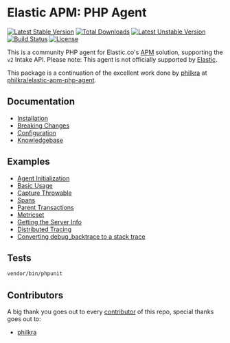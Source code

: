 # Elastic APM: PHP Agent

[![Latest Stable Version](https://poser.pugx.org/nipwaayoni/elastic-apm-php-agent/v)](//packagist.org/packages/nipwaayoni/elastic-apm-php-agent)
[![Total Downloads](https://poser.pugx.org/nipwaayoni/elastic-apm-php-agent/downloads)](//packagist.org/packages/nipwaayoni/elastic-apm-php-agent)
[![Latest Unstable Version](https://poser.pugx.org/nipwaayoni/elastic-apm-php-agent/v/unstable)](//packagist.org/packages/nipwaayoni/elastic-apm-php-agent)
[![Build Status](https://travis-ci.org/nipwaayoni/elastic-apm-php-agent.svg?branch=master)](https://travis-ci.org/nipwaayoni/elastic-apm-php-agent)
[![License](https://poser.pugx.org/nipwaayoni/elastic-apm-php-agent/license)](//packagist.org/packages/nipwaayoni/elastic-apm-php-agent)

This is a community PHP agent for Elastic.co's [APM](https://www.elastic.co/solutions/apm) solution, supporting the `v2` Intake API. 
Please note: This agent is not officially supported by [Elastic](https://www.elastic.co/).

This package is a continuation of the excellent work done by [philkra](https://github.com/philkra) at
[philkra/elastic-apm-php-agent](https://github.com/philkra/elastic-apm-php-agent).

## Documentation
* [Installation](https://github.com/nipwaayoni/elastic-apm-php-agent/blob/master/docs/install.md)
* [Breaking Changes](https://github.com/nipwaayoni/elastic-apm-php-agent/blob/master/docs/breaking-changes.md)
* [Configuration](https://github.com/nipwaayoni/elastic-apm-php-agent/blob/master/docs/config.md)
* [Knowledgebase](https://github.com/nipwaayoni/elastic-apm-php-agent/blob/master/docs/knowledgebase.md)

## Examples
* [Agent Initialization](https://github.com/nipwaayoni/elastic-apm-php-agent/blob/master/docs/examples/agent-init.md)
* [Basic Usage](https://github.com/nipwaayoni/elastic-apm-php-agent/blob/master/docs/examples/basic-usage.md)
* [Capture Throwable](https://github.com/nipwaayoni/elastic-apm-php-agent/blob/master/docs/examples/capture-throwable.md)
* [Spans](https://github.com/nipwaayoni/elastic-apm-php-agent/blob/master/docs/examples/spans.md)
* [Parent Transactions](https://github.com/nipwaayoni/elastic-apm-php-agent/blob/master/docs/examples/parent-transactions.php)
* [Metricset](https://github.com/nipwaayoni/elastic-apm-php-agent/blob/master/docs/examples/metricset.php)
* [Getting the Server Info](https://github.com/nipwaayoni/elastic-apm-php-agent/blob/master/docs/examples/server-info.php)
* [Distributed Tracing](https://github.com/nipwaayoni/elastic-apm-php-agent/blob/master/docs/examples/distributed-tracing.md)
* [Converting debug_backtrace to a stack trace](https://github.com/nipwaayoni/elastic-apm-php-agent/blob/master/docs/examples/convert-backtrace.md)

## Tests
```bash
vendor/bin/phpunit
```

## Contributors

A big thank you goes out to every [contributor](https://github.com/nipwaayoni/elastic-apm-php-agent/graphs/contributors) 
of this repo, special thanks goes out to:

* [philkra](https://github.com/philkra)
